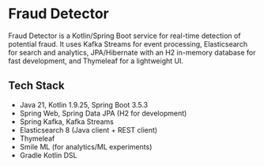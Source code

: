 # Fraud Detector

Fraud Detector is a Kotlin/Spring Boot service for real-time detection of potential fraud. It uses Kafka Streams for event processing, Elasticsearch for search and analytics, JPA/Hibernate with an H2 in-memory database for fast development, and Thymeleaf for a lightweight UI.

## Tech Stack
- Java 21, Kotlin 1.9.25, Spring Boot 3.5.3
- Spring Web, Spring Data JPA (H2 for development)
- Spring Kafka, Kafka Streams
- Elasticsearch 8 (Java client + REST client)
- Thymeleaf
- Smile ML (for analytics/ML experiments)
- Gradle Kotlin DSL
